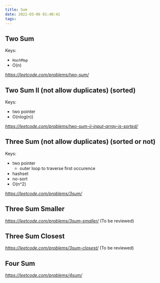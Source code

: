 ```yaml
---
title: Sum
date: 2022-03-06 01:40:41
tags:
---
```

## Two Sum
Keys: 
- `HashMap`
- O(n)

*https://leetcode.com/problems/two-sum/*

## Two Sum II (not allow duplicates) (sorted)
Keys: 
- two pointer
- O(nlog(n))

*https://leetcode.com/problems/two-sum-ii-input-array-is-sorted/*

## Three Sum (not allow duplicates) (sorted or not)
Keys: 
- two pointer
  - outer loop to traverse first occurence
- hashset
- no-sort
- O(n^2)

*https://leetcode.com/problems/3sum/*

## Three Sum Smaller 
*https://leetcode.com/problems/3sum-smaller/* (To be reviewed)

## Three Sum Closest
*https://leetcode.com/problems/3sum-closest/* (To be reviewed)

## Four Sum 

*https://leetcode.com/problems/4sum/*